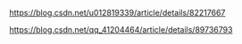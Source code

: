 https://blog.csdn.net/u012819339/article/details/82217667

https://blog.csdn.net/qq_41204464/article/details/89736793

